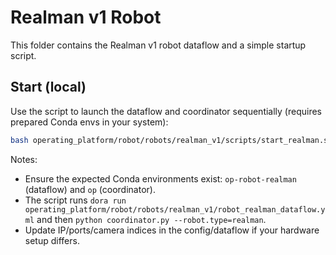 # Realman v1 Robot

This folder contains the Realman v1 robot dataflow and a simple startup script.

## Start (local)

Use the script to launch the dataflow and coordinator sequentially (requires prepared Conda envs in your system):

```sh
bash operating_platform/robot/robots/realman_v1/scripts/start_realman.sh
```

Notes:
- Ensure the expected Conda environments exist: `op-robot-realman` (dataflow) and `op` (coordinator).
- The script runs `dora run operating_platform/robot/robots/realman_v1/robot_realman_dataflow.yml` and then `python coordinator.py --robot.type=realman`.
- Update IP/ports/camera indices in the config/dataflow if your hardware setup differs.
